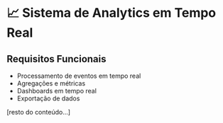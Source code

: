# 📈 Sistema de Analytics em Tempo Real

## Requisitos Funcionais

- Processamento de eventos em tempo real
- Agregações e métricas
- Dashboards em tempo real
- Exportação de dados

[resto do conteúdo...]